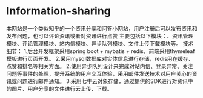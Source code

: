 # Information-sharing
本网站是一个类似知乎的一个资讯分享和问答小网站，用户注册后可以发布资讯和发布问题，也可以评论资讯或者对资讯进行点赞
主要包括以下模块：、资讯管理模块、评论管理模块、站内信模块、异步队列模块、文件上传下载模块等。 
技术细节： 
1.后台开发框架采用spring boot + mybatis + redis，前端采用thymeleaf模板进行页面开发。
2.采用mysql数据库对实体信息进行存储，redis用在缓存、点赞和排名等相关方面。 
2.使用异步队列设计来完成对站内信、登录异常、关注问题等事件的处理，提升系统的用户交互体验，采用邮件发送技术对用户关心的资讯或问题进行邮件通知。
3.采用七牛云对象存储，通过提供的SDK进行对资讯中的图片、用户分享的文件进行云上传、下载。
